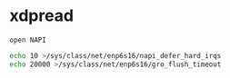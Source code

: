 # xdpread
`open NAPI`
```bash
echo 10 >/sys/class/net/enp6s16/napi_defer_hard_irqs
echo 20000 >/sys/class/net/enp6s16/gro_flush_timeout
```


